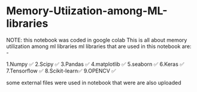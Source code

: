 # Memory-Utiization-among-ML-libraries
NOTE: this notebook was coded in google colab
This is all about memory utilization among ml libraries
ml libraries that are used in this notebook are: - <p>1.Numpy ✅ 
2.Scipy ✅ 
3.Pandas ✅ 
4.matplotlib ✅ 
5.seaborn ✅ 
6.Keras ✅ 
7.Tensorflow ✅ 
8.Scikit-learn✅ 
9.OPENCV ✅ </p>
some external files were used in notebook that were are also uploaded
